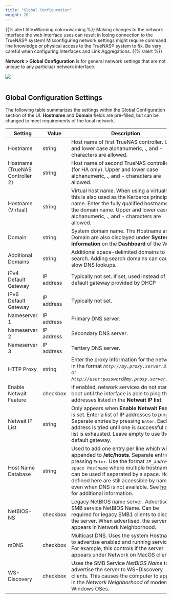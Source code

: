 ```yaml
---
title: "Global Configuration"
weight: 20
---
```


{{% alert title=Warning color=warning %}}
Making changes to the network interface the web interface uses can result in losing connection to the TrueNAS® system! Misconfiguring network settings might require 
command line knowledge or physical access to the TrueNAS® system to fix. Be very careful when configuring Interfaces and Link Aggregations.
{{% /alert %}}

**Network > Global Configuration** is for general network settings that are not unique to any particluar network interface.

<img src="/images/CORE/12.0/GlobalConfig1.png">
<br><br>

## Global Configuration Settings ##

The following table summarizes the settings within the Global Configuration section of the UI.  **Hostname** and **Domain** fields are pre-filled, but can be changed
to meet requirements of the local network.

| Setting | Value | Description |
|---------|-------|-------------|
| Hostname | string | Host name of first TrueNAS controller. Upper and lower case alphanumeric, ., and - characters are allowed. |
| Hostname (TrueNAS Controller 2) | string | Host name of second TrueNAS controller (for HA only). Upper and lower case alphanumeric, ., and - characters are allowed. |
| Hostname (Virtual) | string | Virtual host name. When using a virtualhost, this is also used as the Kerberos principal name. Enter the fully qualified hostname plus the domain name. Upper and lower case alphanumeric, ., and - characters are allowed. |
| Domain | string | System domain name. The Hostname and Domain are also displayed under **System Information** on the **Dashboard** of the WebUI. |
| Additional Domains | string | Additional space-delimited domains to search. Adding search domains can cause slow DNS lookups. |
| IPv4 Default Gateway | IP address | Typically not set.  If set, used instead of the default gateway provided by DHCP |
| IPv6 Default Gateway | IP address | Typically not set. |
| Nameserver 1 | IP address | Primary DNS server. |
| Nameserver 2 | IP address | Secondary DNS server. |
| Nameserver 3 | IP address | Tertiary DNS server. |
| HTTP Proxy | string | Enter the proxy information for the network in the format *`http://my.proxy.server:3128`* or *`http://user:password@my.proxy.server:3128`*.
| Enable Netwait Feature | checkbox | If enabled, network services do not start at boot until the interface is able to ping the addresses listed in the **Netwait IP list**. |
| Netwait IP List | string | Only appears when **Enable Netwait Feature** is set. Enter a list of IP addresses to ping. Separate entries by pressing <kbd>Enter</kbd>. Each address is tried until one is successful or the list is exhausted. Leave empty to use the default gateway.
| Host Name Database | string | Used to add one entry per line which will be appended to **/etc/hosts**. Separate entries by pressing <kbd>Enter</kbd>.  Use the format *`IP_address space hostname`* where multiple hostnames can be used if separated by a space.  Hosts defined here are still accessible by name even when DNS is not available. See <a href="https://www.freebsd.org/cgi/man.cgi?query=hosts">hosts</a> for additional information. |
| NetBIOS-NS | checkbox | Legacy NetBIOS name server. Advertises the SMB service NetBIOS Name. Can be required for legacy SMB1 clients to discover the server. When advertised, the server appears in Network Neighborhood. |
| mDNS | checkbox | Multicast DNS. Uses the system Hostname to advertise enabled and running services. For example, this controls if the server appears under Network on MacOS clients.|
| WS-Discovery | checkbox | Uses the SMB Service *NetBIOS Name* to advertise the server to WS-Discovery clients. This causes the computer to appear in the *Network Neighborhood* of modern Windows OSes. |
